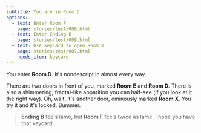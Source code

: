 ```yaml
---
subtitle: You are in Room D
options:
  - text: Enter Room F
    page: stories/test/006.html
  - text: Enter Ending B
    page: stories/test/009.html
  - text: Use keycard to open Room X
    page: stories/test/007.html
    needs_item: keycard
---
```


You enter **Room D**. It's nondescript in almost every way.

There are two doors in front of you, marked **Room E** and **Room D**. There is
also a shimmering, fractal-like apparition you can half-see (if you look at it
the right way). Oh, wait, it's another door, ominously marked **Room X**. You
try it and it's locked. Bummer.

> **Ending B** feels lame, but **Room F** feels twice as lame. I hope you have
> that keycard...

